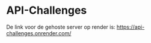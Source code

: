 # API-Challenges
De link voor de gehoste server op render is: 
https://api-challenges.onrender.com/
